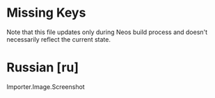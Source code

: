# Missing Keys
Note that this file updates only during Neos build process and doesn't necessarily reflect the current state.

# Russian [ru]
Importer.Image.Screenshot  

